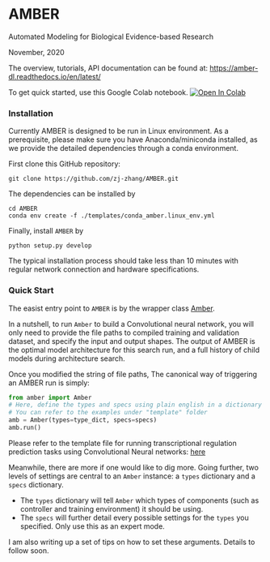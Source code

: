 # AMBER

Automated Modeling for Biological Evidence-based Research

November, 2020

The overview, tutorials, API documentation can be found at:
https://amber-dl.readthedocs.io/en/latest/

To get quick started, use this Google Colab notebook. [![Open In Colab](https://colab.research.google.com/assets/colab-badge.svg)](https://colab.research.google.com/gist/zj-zhang/43235f916303284fdf8c42a6e3d7b8b4)


### Installation

Currently AMBER is designed to be run in Linux environment. As a prerequisite, please make sure
 you have Anaconda/miniconda installed, as we provide the detailed dependencies through a conda 
 environment.

First clone this GitHub repository:
```
git clone https://github.com/zj-zhang/AMBER.git
```

The dependencies can be installed by
```
cd AMBER
conda env create -f ./templates/conda_amber.linux_env.yml
```

Finally, install `AMBER` by
```
python setup.py develop
```

The typical installation process should take less than 10 minutes with regular network 
connection and hardware specifications. 

### Quick Start

The easist entry point to `AMBER` is by the wrapper class [Amber](#https://github.com/zj-zhang/AMBER/blob/master/amber/_wrapper.py#L12).

In a nutshell, to run `Amber` to build a Convolutional neural network, you will only need to provide the file 
paths to compiled training and validation dataset, and specify the input and output shapes. The output of
AMBER is the optimal model architecture for this search run, and a full history of child models during architecture search.

Once you modified the string of file paths, The canonical way of triggering an AMBER 
run is simply:
```python
from amber import Amber
# Here, define the types and specs using plain english in a dictionary
# You can refer to the examples under "template" folder
amb = Amber(types=type_dict, specs=specs)
amb.run()
```
Please refer to the template file for running transcriptional regulation prediction tasks using Convolutional Neural networks: [here](https://github.com/zj-zhang/AMBER/blob/master/templates/AmberDeepSea.py)

Meanwhile, there are more if one would like to dig more. Going further, two levels of
settings are central to an `Amber` instance: a `types` dictionary and a `specs` dictionary. 
- The `types` dictionary will tell `Amber` which types of components (such as controller and
training environment) it should be using.
- The `specs` will further detail every possible settings for the `types` you specified. Only
use this as an expert mode.

I am also writing up a set of tips on how to set these arguments. Details to follow soon.



